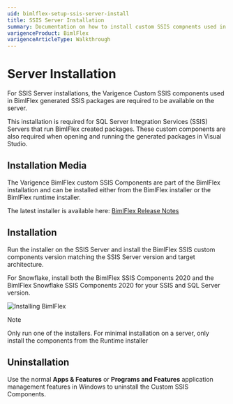 ```yaml
---
uid: bimlflex-setup-ssis-server-install
title: SSIS Server Installation
summary: Documentation on how to install custom SSIS compnents used in BimlFlex to generate SSIS packages
varigenceProduct: BimlFlex
varigenceArticleType: Walkthrough
---
```

# Server Installation

For SSIS Server installations, the Varigence Custom SSIS components used in BimlFlex generated SSIS packages are required to be available on the server.

This installation is required for SQL Server Integration Services (SSIS) Servers that run BimlFlex created packages. These custom components are also required when opening and running the generated packages in Visual Studio.

## Installation Media

The Varigence BimlFlex custom SSIS Components are part of the BimlFlex installation and can be installed either from the BimlFlex installer or the BimlFlex runtime installer.

The latest installer is available here: [BimlFlex Release Notes](xref:bimlflex-release-notes)

## Installation

Run the installer on the SSIS Server and install the BimlFlex SSIS custom components version matching the SSIS Server version and target architecture.

For Snowflake, install both the BimlFlex SSIS Components 2020 and the BimlFlex Snowflake SSIS Components 2020 for your SSIS and SQL Server version.

![Installing BimlFlex](images/bimlflex-ss-v5-install-runtime-2020.png)

> [!NOTE]
> Only run one of the installers. For minimal installation on a server, only install the components from the Runtime installer

## Uninstallation

Use the normal **Apps & Features** or **Programs and Features** application management features in Windows to uninstall the Custom SSIS Components.
